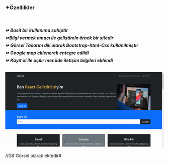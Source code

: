 
  <h3>✦Özellilkler</h3><br>
  <h5>
 ⏩ Basit  bir kullanıma sahiptir<br>
 ⏩Bilgi vermek amacı ile geliştireln örnek bir sitedir<br>
 ⏩ Görsel Tasarım dili olarak Bootstrap-html-Css  kullanılmıştır <br>
 ⏩ Google map  eklenerek entegre edildi    <br>
 ⏩ Kayıt ol ile açılır menüde  iletişim bilgileri  eklendi 
</h5>

![alt text](bsProje-1.gif)
<br><br>
//Gif Görsel olarak ektedir#

